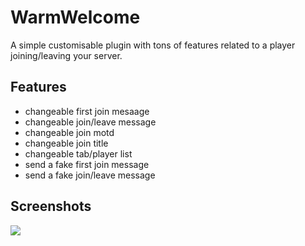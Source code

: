 # WarmWelcome
A simple customisable plugin with tons of features related to a player joining/leaving your server.

## Features
- changeable first join mesaage
- changeable join/leave message
- changeable join motd
- changeable join title
- changeable tab/player list
- send a fake first join message
- send a fake join/leave message

## Screenshots
  <img src="https://cdn.discordapp.com/attachments/1072614157783924858/1137761962206449674/warmwelcome.png"/>
